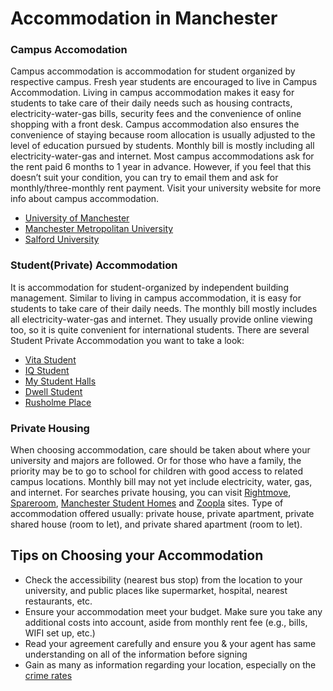 # Accommodation in Manchester
### Campus Accomodation 
Campus accommodation is accommodation for student organized by respective campus. Fresh year students are encouraged to live in Campus Accommodation. Living in campus accommodation makes it easy for students to take care of their daily needs such as housing contracts, electricity-water-gas bills, security fees and the convenience of online shopping with a front desk. Campus accommodation also ensures the convenience of staying because room allocation is usually adjusted to the level of education pursued by students. Monthly bill is mostly including all electricity-water-gas and internet. Most campus accommodations ask for the rent paid 6 months to 1 year in advance. However, if you feel that this doesn’t suit your condition, you can try to email them and ask for monthly/three-monthly rent payment. Visit your university website for more info about campus accommodation.

- [University of Manchester](https://www.accommodation.manchester.ac.uk/)
- [Manchester Metropolitan University](https://www.mmu.ac.uk/study/accommodation)
- [Salford University](https://www.salford.ac.uk/askus/topics/accommodation)

### Student(Private) Accommodation 
It is accommodation for student-organized by independent building management. Similar to living in campus accommodation, it is easy for students to take care of their daily needs. The monthly bill mostly includes all electricity-water-gas and internet. They usually provide online viewing too, so it is quite convenient for international students. There are several Student Private Accommodation you want to take a look:

- [Vita Student](https://my.vitastudent.com/manchester-g-2223/?gclid=CjwKCAjwuYWSBhByEiwAKd_n_ppg5GDYTaP4RZdhFkUoSg330i9N0Hq3LGRIm2_sIdHooAcs35qTJBoCfCUQAvD_BwE)
- [IQ Student](https://www.iqstudentaccommodation.com/manchester?year=2022-23&sorting=availability)
- [My Student Halls](https://www.mystudenthalls.com/)
- [Dwell Student](https://www.dwellstudent.co.uk/)
- [Rusholme Place](https://campuslivingvillages.com/united-kingdom/manchester/rusholme-place/)

### Private Housing
When choosing accommodation, care should be taken about where your university and majors are followed. Or for those who have a family, the priority may be to go to school for children with good access to related campus locations. Monthly bill may not yet include electricity, water, gas, and internet. For searches private housing, you can visit [Rightmove](https://www.rightmove.co.uk/), [Spareroom](https://www.spareroom.co.uk/), [Manchester Student Homes](https://www.manchesterstudenthomes.com/Accommodation) and  [Zoopla](https://www.zoopla.co.uk/) sites. Type of accommodation offered usually: private house, private apartment, private shared house (room to let), and private shared apartment (room to let).


## Tips on Choosing your Accommodation 
- Check the accessibility (nearest bus stop) from the location to your university, and public places like supermarket, hospital, nearest restaurants, etc.
- Ensure your accommodation meet your budget. Make sure you take any additional costs into account, aside from monthly rent fee (e.g., bills, WIFI set up, etc.)
- Read your agreement carefully and ensure you & your agent has same understanding on all of the information before signing
- Gain as many as information regarding your location, especially on the [crime rates](https://www.police.uk/pu/your-area/greater-manchester-police/commercial-district/?tab=CrimeMap)
